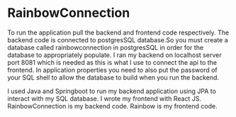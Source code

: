 # RainbowConnection
To run the application pull the backend and frontend code respectively. The backend code is connected to postgresSQL database.So you must create a database called rainbowconnection in postgresSQL in order for the database to appropriately populate. I ran my backend on localhost server port 8081 which is needed as this is what I use to connect the api to the frontend.
In application properties you need to also put the password of your SQL shell to allow the database to build when you run the backend.

I used Java and Springboot to run my backend application using JPA to interact with my SQL database.
I wrote my frontend with React JS. 
RainbowConnection is my backend code.
Rainbow is my frontend code.
